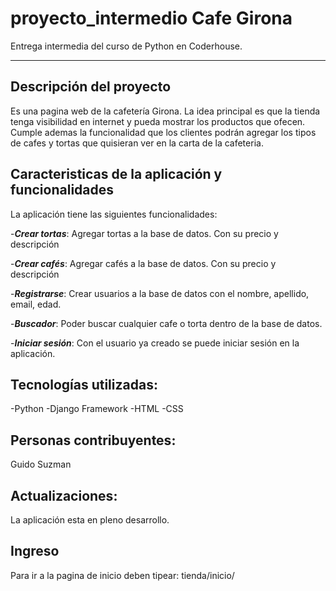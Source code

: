 # proyecto_intermedio Cafe Girona
Entrega intermedia del curso de Python en Coderhouse. 

***
## Descripción del proyecto
Es una pagina web de la cafetería Girona. La idea principal es que la tienda tenga visibilidad en internet y pueda mostrar los productos que ofecen.
Cumple ademas la funcionalidad que los clientes podrán agregar los tipos de cafes y tortas que quisieran ver en la carta de la cafeteria. 

## Caracteristicas de la aplicación y funcionalidades
La aplicación tiene las siguientes funcionalidades:

-***Crear tortas***: Agregar tortas a la base de datos. Con su precio y descripción

-***Crear cafés***: Agregar cafés a la base de datos. Con su precio y descripción

-***Registrarse***: Crear usuarios a la base de datos con el nombre, apellido, email, edad. 

-***Buscador***: Poder buscar cualquier cafe o torta dentro de la base de datos. 

-***Iniciar sesión***: Con el usuario ya creado se puede iniciar sesión en la aplicación. 

## Tecnologías utilizadas:
-Python
-Django Framework
-HTML
-CSS

## Personas contribuyentes:
Guido Suzman

## Actualizaciones:
La aplicación esta en pleno desarrollo. 

## Ingreso
Para ir a la pagina de inicio deben tipear: tienda/inicio/







